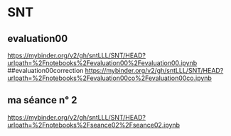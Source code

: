 # SNT
## evaluation00
https://mybinder.org/v2/gh/sntLLL/SNT/HEAD?urlpath=%2Fnotebooks%2Fevaluation00%2Fevaluation00.ipynb
##evaluation00correction
https://mybinder.org/v2/gh/sntLLL/SNT/HEAD?urlpath=%2Fnotebooks%2Fevaluation00co%2Fevaluation00co.ipynb
## ma séance n° 2
https://mybinder.org/v2/gh/sntLLL/SNT/HEAD?urlpath=%2Fnotebooks%2Fseance02%2Fseance02.ipynb
